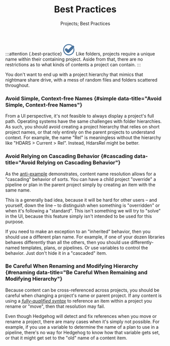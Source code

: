 ﻿---
title: Best Practices
subtitle: Projects; Best Practices
sequence: 100
keywords: hedgehog, packages, projects
show-headings-in-nav: true

---
:::attention {.best-practice}
![](/resources/images/icons/best-practices.png) Like folders, projects require a unique name within their containing project. Aside from that, there are no restrictions as to what kinds of contents a project can contain.
:::

You don't want to end up with a project hierarchy that mimics that nightmare share drive, with a mess of random files and folders scattered throughout.

### Avoid Simple, Context-free Names {#simple data-title="Avoid Simple, Context-free Names"}

From a UI perspective, it's not feasible to always display a project's full path. Operating systems have the same challenges with folder hierarchies. As such, you should avoid creating a project hierarchy that relies on short project names, or that rely entirely on the parent projects to understand context. For example, the name "Rel" is meaningless without the hierarchy like "HDARS > Current > Rel". Instead, HdarsRel might be better.

### Avoid Relying on Cascading Behavior {#cascading data-title="Avoid Relying on Cascading Behavior"}

As the [anti-example](/support/documentation/hedgehog/bundling/projects/content-name#anti-example) demonstrates, content name resolution allows for a "cascading" behavior of sorts. You can have a child project "override" a pipeline or plan in the parent project simply by creating an item with the same name.

This is a generally bad idea, because it will be hard for other users – and yourself, down the line – to distinguish when something is "overridden" or when it's following a "standard". This isn't something we will try to "solve" in the UI, because this feature simply isn't intended to be used for this purpose.

If you need to make an exception to an "inherited" behavior, then you should use a different plan name. For example, if one of your dozen libraries behaves differently than all the others, then you should use differently-named templates, plans, or pipelines. Or use variables to control the behavior. Just don't hide it in a "cascaded" item.

### Be Careful When Renaming and Modifying Hierarchy {#renaming data-title="Be Careful When Remaining and Modifying Hierarchy"}

Because content can be cross-referenced across projects, you should be careful when changing a project's name or parent project. If any content is using a [*fully-qualified syntax*](/support/sdk-reference/inedosdk/Inedo.Extensibility.RaftRepositories) to reference an item within a project you rename or "move", then that resolution may fail.

Even though Hedgehog will detect and fix references when you move or rename a project, there are many cases when it's simply not possible. For example, if you use a variable to determine the name of a plan to use in a pipeline, there's no way for Hedgehog to know how that variable gets set, or that it might get set to the "old" name of a content item.
